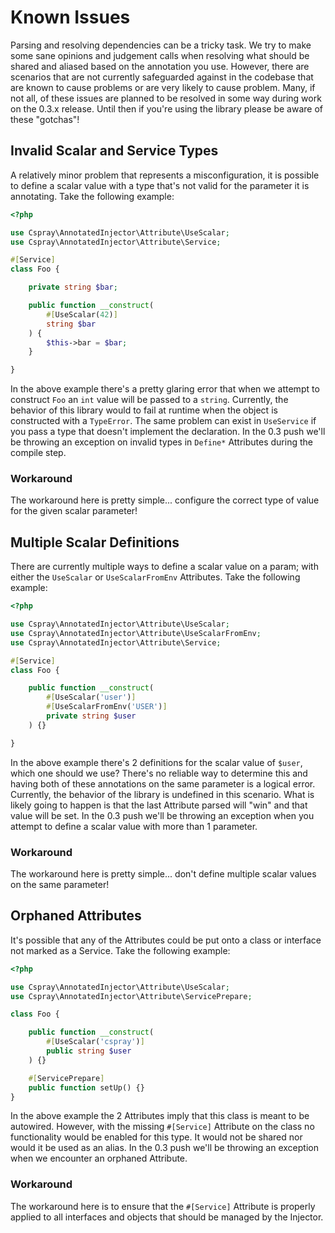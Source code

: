 # Known Issues

Parsing and resolving dependencies can be a tricky task. We try to make some sane opinions and 
judgement calls when resolving what should be shared and aliased based on the annotation you use.
However, there are scenarios that are not currently safeguarded against in the codebase that are 
known to cause problems or are very likely to cause problem. Many, if not all, of these issues are 
planned to be resolved in some way during work on the 0.3.x release. Until then if you're using the 
library please be aware of these "gotchas"!

## Invalid Scalar and Service Types

A relatively minor problem that represents a misconfiguration, it is possible to define a scalar value with 
a type that's not valid for the parameter it is annotating. Take the following example:

```php
<?php

use Cspray\AnnotatedInjector\Attribute\UseScalar;
use Cspray\AnnotatedInjector\Attribute\Service;

#[Service]
class Foo {

    private string $bar;

    public function __construct(
        #[UseScalar(42)]
        string $bar
    ) {
        $this->bar = $bar;
    }

}
```

In the above example there's a pretty glaring error that when we attempt to construct `Foo` an `int` value will be 
passed to a `string`. Currently, the behavior of this library would to fail at runtime when the object is constructed
with a `TypeError`. The same problem can exist in `UseService` if you pass a type that doesn't implement the 
declaration. In the 0.3 push we'll be throwing an exception on invalid types in `Define*` Attributes during the 
compile step.

### Workaround

The workaround here is pretty simple... configure the correct type of value for the given scalar parameter!

## Multiple Scalar Definitions

There are currently multiple ways to define a scalar value on a param; with either the `UseScalar` or 
`UseScalarFromEnv` Attributes. Take the following example:

```php
<?php

use Cspray\AnnotatedInjector\Attribute\UseScalar;
use Cspray\AnnotatedInjector\Attribute\UseScalarFromEnv;
use Cspray\AnnotatedInjector\Attribute\Service;

#[Service]
class Foo {

    public function __construct(
        #[UseScalar('user')]
        #[UseScalarFromEnv('USER')]
        private string $user
    ) {}

}
```

In the above example there's 2 definitions for the scalar value of `$user`, which one should we use? 
There's no reliable way to determine this and having both of these annotations on the same parameter 
is a logical error. Currently, the behavior of the library is undefined in this scenario. What is 
likely going to happen is that the last Attribute parsed will "win" and that value will be set. In the
0.3 push we'll be throwing an exception when you attempt to define a scalar value with more than 1 
parameter.

### Workaround

The workaround here is pretty simple... don't define multiple scalar values on the same parameter!

## Orphaned Attributes

It's possible that any of the Attributes could be put onto a class or interface not marked as a Service. 
Take the following example:

```php
<?php

use Cspray\AnnotatedInjector\Attribute\UseScalar;
use Cspray\AnnotatedInjector\Attribute\ServicePrepare;

class Foo {

    public function __construct(
        #[UseScalar('cspray')]
        public string $user
    ) {}

    #[ServicePrepare]
    public function setUp() {}
}
```

In the above example the 2 Attributes imply that this class is meant to be autowired. However, with the 
missing `#[Service]` Attribute on the class no functionality would be enabled for this type. It would not
be shared nor would it be used as an alias. In the 0.3 push we'll be throwing an exception when we encounter 
an orphaned Attribute.

### Workaround

The workaround here is to ensure that the `#[Service]` Attribute is properly applied to all interfaces and 
objects that should be managed by the Injector.